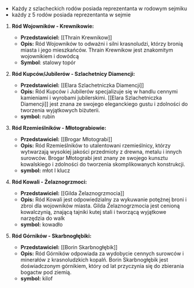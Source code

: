 * Każdy z szlacheckich rodów posiada reprezentanta w rodowym sejmiku
* każdy z 5 rodów posiada reprezentanta w sejmie

1. **Ród Wojowników - Krewnikowie:**
   - **Przedstawiciel:** [[Thrain Krewnikow]]
   - **Opis:** Ród Wojowników to odważni i silni krasnoludzi, którzy bronią miasta i jego mieszkańców. Thrain Krewnikow jest znakomitym wojownikiem i dowódcą
   - **Symbol**: stalowy topór 

2. **Ród Kupców/Jubilerów - Szlachetnicy Diamencji:**
   - **Przedstawiciel:** [[Elara Szlachetniczka Diamencji]]
   - **Opis:** Ród Kupców i Jubilerów specjalizuje się w handlu cennymi kamieniami i wyrobami jubilerskimi. [[Elara Szlachetniczka Diamencji]] jest znana ze swojego eleganckiego gustu i zdolności do tworzenia wyjątkowych biżuterii.
   - **symbol:** rubin

3. **Ród Rzemieślników - Młotograbiowie:**
   - **Przedstawiciel:** [[Brogar Młotograbi]]
   - **Opis:** Ród Rzemieślników to utalentowani rzemieślnicy, którzy wytwarzają wysokiej jakości przedmioty z drewna, metalu i innych surowców. Brogar Młotograbi jest znany ze swojego kunsztu kowalskiego i zdolności do tworzenia skomplikowanych konstrukcji.
   - **symbol:** młot I klucz

4. **Ród Kowali - Żelaznogrzmoci:**
   - **Przedstawiciel:** [[Gilda Żelaznogrzmocia]]
   - **Opis:** Ród Kowali jest odpowiedzialny za wykuwanie potężnej broni i zbroi dla wojowników miasta. Gilda Żelaznogrzmocia jest cenioną kowalczynią, znającą tajniki kutej stali i tworzącą wyjątkowe narzędzia do walk
   - **symbol:** kowadło 

5. **Ród Górników - Skarbnogłębiki:**
   - **Przedstawiciel:** [[Borin Skarbnogłębik]]
   - **Opis:** Ród Górników odpowiada za wydobycie cennych surowców i minerałów z krasnoludzkich kopalń. Borin Skarbnogłębik jest doświadczonym górnikiem, który od lat przyczynia się do zbierania bogactw pod ziemią.
   - **symbol:** kilof